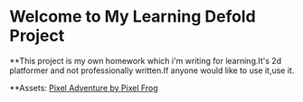 # Welcome to My Learning Defold Project

**This project is my own homework which i'm writing for learning.It's 2d platformer and 
not professionally written.If anyone would like to use it,use it.


**Assets:
[Pixel Adventure by Pixel Frog](https://pixelfrog-assets.itch.io/pixel-adventure-1)
